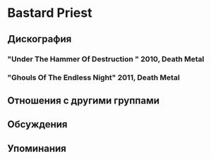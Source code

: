 # Bastard Priest



## Дискография

### "Under The Hammer Of Destruction " 2010, Death Metal



### "Ghouls Of The Endless Night" 2011, Death Metal




## Отношения с другими группами


## Обсуждения


## Упоминания

